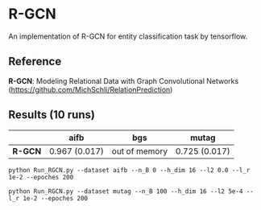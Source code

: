 # R-GCN
An implementation of R-GCN for entity classification task by tensorflow.

## Reference
**R-GCN**: Modeling Relational Data with Graph Convolutional Networks (https://github.com/MichSchli/RelationPrediction)   

## Results (10 runs)                    
|         |    **aifb**   |    **bgs**    |   **mutag**   |  
|    --   |      --       |      --       |      --       |  
|**R-GCN**| 0.967 (0.017) | out of memory | 0.725 (0.017) |     

```
python Run_RGCN.py --dataset aifb --n_B 0 --h_dim 16 --l2 0.0 --l_r 1e-2 --epoches 200
```
```
python Run_RGCN.py --dataset mutag --n_B 100 --h_dim 16 --l2 5e-4 --l_r 1e-2 --epoches 200
```
